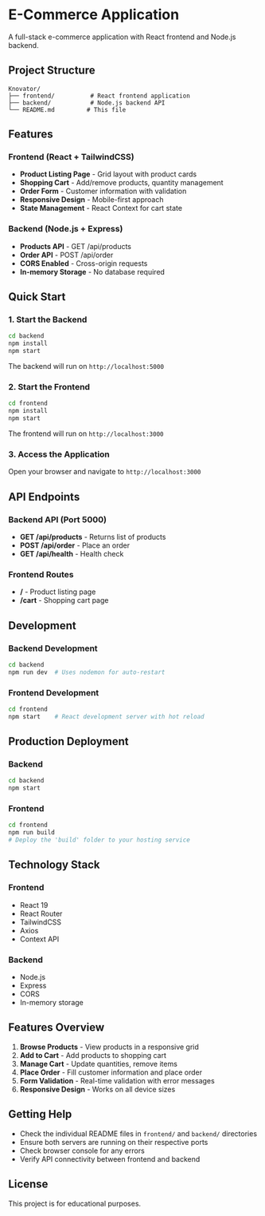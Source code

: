 # E-Commerce Application

A full-stack e-commerce application with React frontend and Node.js backend.

## Project Structure

```
Knovator/
├── frontend/          # React frontend application
├── backend/           # Node.js backend API
└── README.md         # This file
```

## Features

### Frontend (React + TailwindCSS)
- **Product Listing Page** - Grid layout with product cards
- **Shopping Cart** - Add/remove products, quantity management
- **Order Form** - Customer information with validation
- **Responsive Design** - Mobile-first approach
- **State Management** - React Context for cart state

### Backend (Node.js + Express)
- **Products API** - GET /api/products
- **Order API** - POST /api/order
- **CORS Enabled** - Cross-origin requests
- **In-memory Storage** - No database required

## Quick Start

### 1. Start the Backend

```bash
cd backend
npm install
npm start
```

The backend will run on `http://localhost:5000`

### 2. Start the Frontend

```bash
cd frontend
npm install
npm start
```

The frontend will run on `http://localhost:3000`

### 3. Access the Application

Open your browser and navigate to `http://localhost:3000`

## API Endpoints

### Backend API (Port 5000)

- **GET /api/products** - Returns list of products
- **POST /api/order** - Place an order
- **GET /api/health** - Health check

### Frontend Routes

- **/** - Product listing page
- **/cart** - Shopping cart page

## Development

### Backend Development
```bash
cd backend
npm run dev  # Uses nodemon for auto-restart
```

### Frontend Development
```bash
cd frontend
npm start    # React development server with hot reload
```

## Production Deployment

### Backend
```bash
cd backend
npm start
```

### Frontend
```bash
cd frontend
npm run build
# Deploy the 'build' folder to your hosting service
```

## Technology Stack

### Frontend
- React 19
- React Router
- TailwindCSS
- Axios
- Context API

### Backend
- Node.js
- Express
- CORS
- In-memory storage

## Features Overview

1. **Browse Products** - View products in a responsive grid
2. **Add to Cart** - Add products to shopping cart
3. **Manage Cart** - Update quantities, remove items
4. **Place Order** - Fill customer information and place order
5. **Form Validation** - Real-time validation with error messages
6. **Responsive Design** - Works on all device sizes

## Getting Help

- Check the individual README files in `frontend/` and `backend/` directories
- Ensure both servers are running on their respective ports
- Check browser console for any errors
- Verify API connectivity between frontend and backend

## License

This project is for educational purposes.
